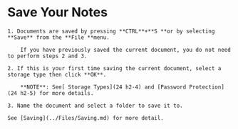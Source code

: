 
# Save Your Notes


	1. Documents are saved by pressing **CTRL**+**S **or by selecting **Save** from the **File **menu.
	
		If you have previously saved the current document, you do not need to perform steps 2 and 3.

	2. If this is your first time saving the current document, select a storage type then click **OK**.
	
		**NOTE**: See[ Storage Types](24 h2-4) and [Password Protection](24 h2-5) for more details.

	3. Name the document and select a folder to save it to.

	See [Saving](../Files/Saving.md) for more detail.
